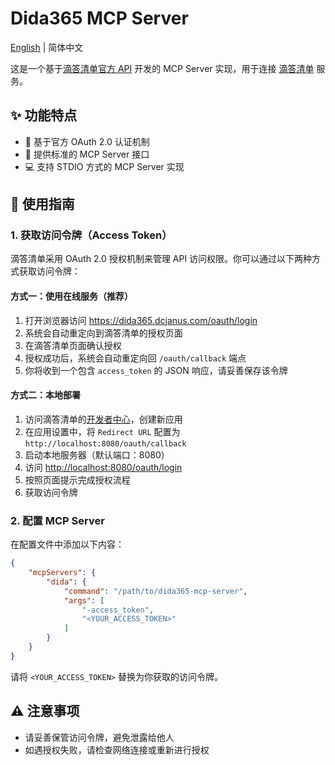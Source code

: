 # Dida365 MCP Server

[English](README.md) | 简体中文

这是一个基于[滴答清单官方 API](https://developer.dida365.com/api#/openapi) 开发的 MCP Server 实现，用于连接 [滴答清单](https://dida365.com) 服务。

## ✨ 功能特点

- 🔐 基于官方 OAuth 2.0 认证机制
- 🎯 提供标准的 MCP Server 接口
- 💻 支持 STDIO 方式的 MCP Server 实现

## 📖 使用指南

### 1. 获取访问令牌（Access Token）

滴答清单采用 OAuth 2.0 授权机制来管理 API 访问权限。你可以通过以下两种方式获取访问令牌：

#### 方式一：使用在线服务（推荐）

1. 打开浏览器访问 <https://dida365.dcjanus.com/oauth/login>
2. 系统会自动重定向到滴答清单的授权页面
3. 在滴答清单页面确认授权
4. 授权成功后，系统会自动重定向回 `/oauth/callback` 端点
5. 你将收到一个包含 `access_token` 的 JSON 响应，请妥善保存该令牌

#### 方式二：本地部署

1. 访问滴答清单的[开发者中心](https://developer.dida365.com/manage)，创建新应用
2. 在应用设置中，将 `Redirect URL` 配置为 `http://localhost:8080/oauth/callback`
3. 启动本地服务器（默认端口：8080）
4. 访问 <http://localhost:8080/oauth/login>
5. 按照页面提示完成授权流程
6. 获取访问令牌

### 2. 配置 MCP Server

在配置文件中添加以下内容：

```json
{
    "mcpServers": {
        "dida": {
            "command": "/path/to/dida365-mcp-server",
            "args": [
                "-access_token",
                "<YOUR_ACCESS_TOKEN>"
            ]
        }
    }
}
```

请将 `<YOUR_ACCESS_TOKEN>` 替换为你获取的访问令牌。

## ⚠️ 注意事项

- 请妥善保管访问令牌，避免泄露给他人
- 如遇授权失败，请检查网络连接或重新进行授权
